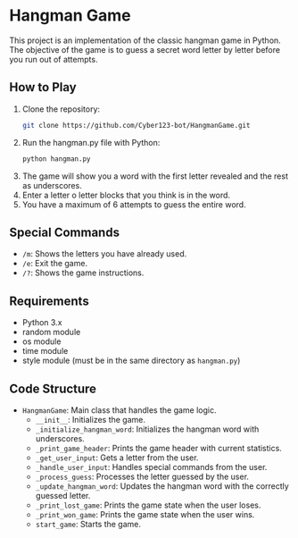 # Hangman Game

This project is an implementation of the classic hangman game in Python. The objective of the game is to guess a secret word letter by letter before you run out of attempts.

## How to Play

1. Clone the repository:
   ```bash
   git clone https://github.com/Cyber123-bot/HangmanGame.git
   ```
2. Run the hangman.py file with Python:
    ```sh
    python hangman.py
    ```
3. The game will show you a word with the first letter revealed and the rest as underscores.
4. Enter a letter o letter blocks that you think is in the word.
5. You have a maximum of 6 attempts to guess the entire word.

## Special Commands

- `/m`: Shows the letters you have already used.
- `/e`: Exit the game.
- `/?`: Shows the game instructions.

## Requirements

- Python 3.x
- random module
- os module
- time module
- style module (must be in the same directory as `hangman.py`)

## Code Structure

- `HangmanGame`: Main class that handles the game logic.
  - `__init__`: Initializes the game.
  - `_initialize_hangman_word`: Initializes the hangman word with underscores.
  - `_print_game_header`: Prints the game header with current statistics.
  - `_get_user_input`: Gets a letter from the user.
  - `_handle_user_input`: Handles special commands from the user.
  - `_process_guess`: Processes the letter guessed by the user.
  - `_update_hangman_word`: Updates the hangman word with the correctly guessed letter.
  - `_print_lost_game`: Prints the game state when the user loses.
  - `_print_won_game`: Prints the game state when the user wins.
  - `start_game`: Starts the game.